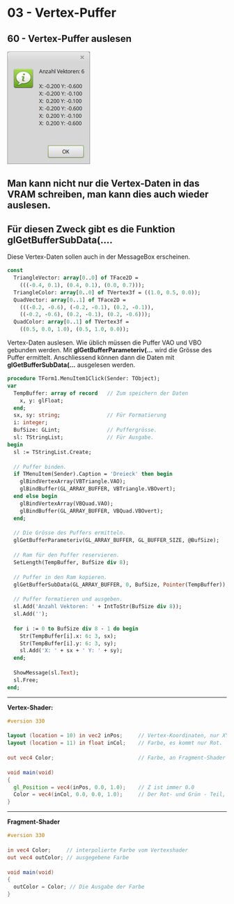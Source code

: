 # 03 - Vertex-Puffer
## 60 - Vertex-Puffer auslesen

![image.png](image.png)

Man kann nicht nur die Vertex-Daten in das VRAM schreiben, man kann dies auch wieder auslesen.
---
Für diesen Zweck gibt es die Funktion <b>glGetBufferSubData(...</b>.
---
Diese Vertex-Daten sollen auch in der MessageBox erscheinen.

```pascal
const
  TriangleVector: array[0..0] of TFace2D =
    (((-0.4, 0.1), (0.4, 0.1), (0.0, 0.7)));
  TriangleColor: array[0..0] of TVertex3f = ((1.0, 0.5, 0.0));
  QuadVector: array[0..1] of TFace2D =
    (((-0.2, -0.6), (-0.2, -0.1), (0.2, -0.1)),
    ((-0.2, -0.6), (0.2, -0.1), (0.2, -0.6)));
  QuadColor: array[0..1] of TVertex3f =
    ((0.5, 0.0, 1.0), (0.5, 1.0, 0.0));
```

Vertex-Daten auslesen.
Wie üblich müssen die Puffer VAO und VBO gebunden werden.
Mit <b>glGetBufferParameteriv(...</b> wird die Grösse des Puffer ermittelt.
Anschliessend können dann die Daten mit <b>glGetBufferSubData(...</b> ausgelesen werden.

```pascal
procedure TForm1.MenuItem1Click(Sender: TObject);
var
  TempBuffer: array of record   // Zum speichern der Daten
    x, y: glFloat;
  end;
  sx, sy: string;               // Für Formatierung
  i: integer;
  BufSize: GLint;               // Puffergrösse.
  sl: TStringList;              // Für Ausgabe.
begin
  sl := TStringList.Create;

  // Puffer binden.
  if TMenuItem(Sender).Caption = 'Dreieck' then begin
    glBindVertexArray(VBTriangle.VAO);
    glBindBuffer(GL_ARRAY_BUFFER, VBTriangle.VBOvert);
  end else begin
    glBindVertexArray(VBQuad.VAO);
    glBindBuffer(GL_ARRAY_BUFFER, VBQuad.VBOvert);
  end;

  // Die Grösse des Puffers ermitteln.
  glGetBufferParameteriv(GL_ARRAY_BUFFER, GL_BUFFER_SIZE, @BufSize);

  // Ram für den Puffer reservieren.
  SetLength(TempBuffer, BufSize div 8);

  // Puffer in den Ram kopieren.
  glGetBufferSubData(GL_ARRAY_BUFFER, 0, BufSize, Pointer(TempBuffer));

  // Puffer formatieren und ausgeben.
  sl.Add('Anzahl Vektoren: ' + IntToStr(BufSize div 8));
  sl.Add('');

  for i := 0 to BufSize div 8 - 1 do begin
    Str(TempBuffer[i].x: 6: 3, sx);
    Str(TempBuffer[i].y: 6: 3, sy);
    sl.Add('X: ' + sx + ' Y: ' + sy);
  end;

  ShowMessage(sl.Text);
  sl.Free;
end;
```

---
<b>Vertex-Shader:</b>

```glsl
#version 330

layout (location = 10) in vec2 inPos;     // Vertex-Koordinaten, nur XY.
layout (location = 11) in float inCol;    // Farbe, es kommt nur Rot.

out vec4 Color;                           // Farbe, an Fragment-Shader übergeben.

void main(void)
{
  gl_Position = vec4(inPos, 0.0, 1.0);    // Z ist immer 0.0
  Color = vec4(inCol, 0.0, 0.0, 1.0);     // Der Rot- und Grün - Teil, ist 0.0
}

```

---
<b>Fragment-Shader</b>

```glsl
#version 330

in vec4 Color;     // interpolierte Farbe vom Vertexshader
out vec4 outColor; // ausgegebene Farbe

void main(void)
{
  outColor = Color; // Die Ausgabe der Farbe
}

```


